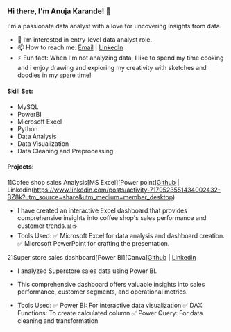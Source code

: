 ### Hi there, I'm Anuja Karande! 👋

I'm a passionate data analyst with a love for uncovering insights from data.
- 👀 I’m interested in entry-level data analyst role.
- 📫 How to reach me: [Email](mailto:karandeanuja21@gmail.com) | [LinkedIn](www.linkedin.com/in/anujakarande)
- ⚡ Fun fact: When I'm not analyzing data, I like to spend my time cooking and i enjoy drawing and exploring my creativity with sketches and doodles in my spare time!

#### Skill Set:
- MySQL
- PowerBI
- Microsoft Excel
- Python
- Data Analysis
- Data Visualization
- Data Cleaning and Preprocessing

#### Projects:
1]Cofee shop sales Analysis[MS Excel][Power point][Github](https://github.com/Anuja-Karande/Coffee-Shop-Sales-Analysis) | Linkedin(https://www.linkedin.com/posts/activity-7179523551434002432-BZ8k?utm_source=share&utm_medium=member_desktop)
- I have created an interactive Excel dashboard that provides comprehensive insights into coffee shop's sales performance and customer trends.📊☕️
- Tools Used:
✅ Microsoft Excel for data analysis and dashboard creation.
✅ Microsoft PowerPoint for crafting the presentation.

2]Super store sales dashboard[Power BI][Canva][Github]() | [Linkedin](https://www.linkedin.com/posts/activity-7202653112984047616-2jPk?utm_source=share&utm_medium=member_desktop)
- I analyzed Superstore sales data using Power BI. 
- This comprehensive dashboard offers valuable insights into sales performance, customer segments, and operational metrics.

- Tools Used:
✅ Power BI: For interactive data visualization
✅ DAX Functions: To create calculated column
✅ Power Query: For data cleaning and transformation
<!---
Anuja-Karande/Anuja-Karande is a ✨ special ✨ repository because its `README.md` (this file) appears on your GitHub profile.
You can click the Preview link to take a look at your changes.
--->
